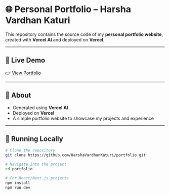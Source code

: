 # 🌐 Personal Portfolio – Harsha Vardhan Katuri

This repository contains the source code of my **personal portfolio website**, created with **Vercel AI** and deployed on **Vercel**.

---

## 🔹 Live Demo
👉 [View Portfolio](https://portfolio-blush-eight-42.vercel.app/)

---

## 🔹 About
- Generated using **Vercel AI**
- Deployed on **Vercel**
- A simple portfolio website to showcase my projects and experience

---

## 🔹 Running Locally

```bash
# Clone the repository
git clone https://github.com/HarshaVardhanKaturi/portfolio.git

# Navigate into the project
cd portfolio

# For React/Next.js projects
npm install
npm run dev


